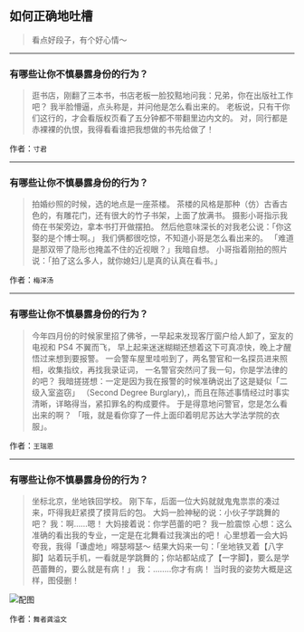 ## 如何正确地吐槽

> 看点好段子，有个好心情～


 
---

### 有哪些让你不慎暴露身份的行为？

> 逛书店，刚翻了三本书，书店老板一脸狡黠地问我：兄弟，你在出版社工作吧？
> 我半脸懵逼，点头称是，并问他是怎么看出来的。
> 老板说，只有干你们这行的，才会看版权页看了五分钟都不带翻里边内文的。
> 对，同行都是赤裸裸的仇恨，我得看看谁把我想做的书先给做了！


作者：`寸君`

---

### 有哪些让你不慎暴露身份的行为？

> 拍婚纱照的时候，选的地点是一座茶楼。
> 茶楼的风格是那种（仿）古香古色的，有雕花门，还有很大的竹子书架，上面了放满书。
> 摄影小哥指示我倚在书架旁边，拿本书打开做摆拍。
> 然后他意味深长的对我老公说：「你这娶的是个博士啊。」
> 我们俩都很吃惊，不知道小哥是怎么看出来的。
> 「难道是那双带了隐形也掩盖不住的近视眼？」我暗自想。
> 小哥指着刚拍的照片说：「拍了这么多人，就你媳妇儿是真的认真在看书。」


作者：`梅洋汤`

---

### 有哪些让你不慎暴露身份的行为？

> 今年四月份的时候家里招了佛爷，一早起来发现客厅窗户给人卸了，室友的电视和 PS4 不翼而飞，
> 早上起来迷迷糊糊还想着这下可真凉快，晚上才醒悟过来想到要报警。
> 一会警车屋里哇啦到了，两名警官和一名探员进来照相，收集指纹，再找我录证词，
> 一名警官突然问了我一句，你是学法律的的吧？
> 我暗搓搓想：一定是因为我在报警的时候准确说出了这是疑似「二级入室盗窃」 （Second Degree Burglary),，而且在陈述事情经过时事实清晰，详略得当，紧扣罪名的构成要件。
> 于是得意地问警官，您是怎么看出来的啊？
> 「哦，就是看你穿了一件上面印着明尼苏达大学法学院的衣服」。


作者：`王瑞恩`

---

### 有哪些让你不慎暴露身份的行为？

> 坐标北京，坐地铁回学校。
> 刚下车，后面一位大妈就就鬼鬼祟祟的凑过来，吓得我赶紧摸了摸背后的包。
> 大妈一脸神秘的说：小伙子学跳舞的吧？
> 我：啊……嗯！
> 大妈接着说：你学芭蕾的吧？
> 我一脸震惊 心想：这么准确的看出我的专业，一定是在北舞看过我演出的吧！
> 心里想着一会大妈夸我，我得「谦虚地」嘚瑟嘚瑟～
> 结果大妈来一句：「坐地铁叉着【八字脚】站着玩手机，一看就是学跳舞的；你站都站成了【一字脚】，要么是学芭蕾舞的，要么就是有病！」
> 我：........你才有病！
> 当时我的姿势大概是这样，图侵删！



![配图](http://pic2.zhimg.com/70/v2-a6d3aa019c8da9bb6e8a4ccabfd1b0ad_b.jpg)


作者：`舞者龚溢文`